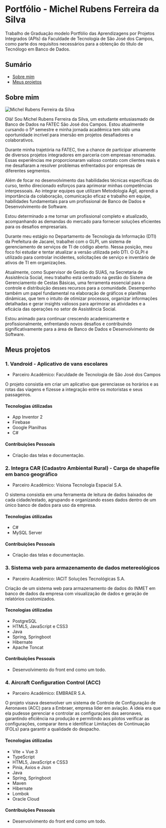 # Portfólio - Michel Rubens Ferreira da Silva

Trabalho de Graduação modelo Portfólio das Aprendizagens por Projetos Integrados (APIs) da Faculdade de Tecnologia de São José dos Campos, como parte dos requisitos necessários para a obtenção do título de Tecnólogo em Banco de Dados.

## Sumário

- [Sobre mim](#sobre-mim)
- [Meus projetos](#meus-projetos)

## Sobre mim

![Michel Rubens Ferreira da Silva](https://avatars.githubusercontent.com/u/61568495?v=4)

Olá! Sou Michel Rubens Ferreira da Silva, um estudante entusiasmado de Banco de Dados na FATEC São José dos Campos. Estou atualmente cursando o 5º semestre e minha jornada acadêmica tem sido uma oportunidade incrível para imersão em projetos desafiadores e colaborativos.

Durante minha trajetória na FATEC, tive a chance de participar ativamente de diversos projetos integradores em parceria com empresas renomadas. Essas experiências me proporcionaram valioso contato com clientes reais e me desafiaram a resolver problemas enfrentados por empresas de diferentes segmentos.

Além de focar no desenvolvimento das habilidades técnicas específicas do curso, tenho direcionado esforços para aprimorar minhas competências interpessoais. Ao integrar equipes que utilizam Metodologia Ágil, aprendi a importância da colaboração, comunicação eficaz e trabalho em equipe, habilidades fundamentais para um profissional de Banco de Dados e Desenvolvimento de Software.

Estou determinado a me tornar um profissional completo e atualizado, acompanhando as demandas do mercado para fornecer soluções eficientes para os desafios empresariais.

Durante meu estágio no Departamento de Tecnologia da Informação (DTI) da Prefeitura de Jacareí, trabalhei com o GLPI, um sistema de gerenciamento de serviços de TI de código aberto. Nessa posição, meu foco foi estudar e tentar atualizar a versão utilizada pelo DTI. O GLPI é utilizado para controlar incidentes, solicitações de serviço e inventário de ativos de TI em organizações.

Atualmente, como Supervisor de Gestão do SUAS, na Secretaria de Assistência Social, meu trabalho está centrado na gestão do Sistema de Gerenciamento de Cestas Básicas, uma ferramenta essencial para o controle e distribuição desses recursos para a comunidade. Desempenho também um papel fundamental na elaboração de gráficos e planilhas dinâmicas, que tem o intuito de otimizar processos, organizar informações detalhadas e gerar insights valiosos para aprimorar as atividades e a eficácia das operações no setor de Assistência Social.

Estou animado para continuar crescendo academicamente e profissionalmente, enfrentando novos desafios e contribuindo significativamente para a área de Banco de Dados e Desenvolvimento de Software.

## Meus projetos

### 1. Vandroid - Aplicativo de vans escolares

- Parceiro Acadêmico: Faculdade de Tecnologia de São José dos Campos

O projeto consistia em criar um aplicativo que gerenciasse os horários e as rotas das viagens e fizesse a integração entre os motoristas e seus passageiros.

#### Tecnologias útilizadas

- App Inventor 2
- Firebase
- Google Planilhas
- C#

#### Contribuições Pessoais

- Criação das telas e documentação.

### 2. Integra CAR (Cadastro Ambiental Rural) - Carga de shapefile em banco geográfico

- Parceiro Acadêmico: Visiona Tecnologia Espacial S.A.

O sistema consistia em uma ferramenta de leitura de dados baixados de cada cidade/estado, agrupando e organizando esses dados dentro de um único banco de dados para uso da empresa.

#### Tecnologias útilizadas

- C#
- MySQL Server

#### Contribuições Pessoais

- Criação das telas e documentação.

### 3. Sistema web para armazenamento de dados metereológicos

- Parceiro Acadêmico: IACIT Soluções Tecnológicas S.A.

Criação de um sistema web para armazenamento de dados do INMET em banco de dados da empresa com visualização de dados e geração de relatórios customizados.

#### Tecnologias útilizadas

- PostgreSQL
- HTML5, JavaScript e CSS3
- Java
- Spring, Springboot
- Hibernate
- Apache Toncat

#### Contribuições Pessoais

- Desenvolvimento do front end como um todo.

### 4. Aircraft Configuration Control (ACC)

- Parceiro Acadêmico: EMBRAER S.A.

O projeto visava desenvolver um sistema de Controle de Configuração de Aeronaves (ACC) para a Embraer, empresa líder em aviação. A ideia era que ela pudesse gerenciar e controlar as configurações das aeronaves, garantindo eficiência na produção e permitindo aos pilotos verificar as configurações, comparar itens e identificar Limitações de Continuação (FOLs) para garantir a qualidade do despacho.

#### Tecnologias útilizadas

- Vite + Vue 3
- TypeScript
- HTML5, JavaScript e CSS3
- Pinia, Axios e Json
- Java
- Spring, Springboot
- Maven
- Hibernate
- Lombok
- Oracle Cloud

#### Contribuições Pessoais

- Desenvolvimento do front end como um todo.
